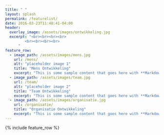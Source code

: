 ```yaml
---
title: " "
layout: splash
permalink: /featurelist/
date: 2016-03-23T11:48:41-04:00
header:
  overlay_image: /assets/images/ontwikkeling.jpg
  excerpt: "<br><br><br><br>
         <br><br><br><br>
	  "
feature_row:
  - image_path: /assets/images/mens.jpg
    url: /mens/
    alt: "placeholder image 1"
    title: "Mens Ontwikkeling"
    excerpt: "This is some sample content that goes here with **Markdown** formatting."
  - image_path: /assets/images/team.jpg
    url: /team/
    alt: "placeholder image 2"
    title: "Team Ontwikkeling"
    excerpt: "This is some sample content that goes here with **Markdown** formatting."
  - image_path: /assets/images/organisatie.jpg
    url: /organisatie/
    title: "Organisatie Ontwikkeling"
    excerpt: "This is some sample content that goes here with **Markdown** formatting."
---
```


{% include feature_row %}

